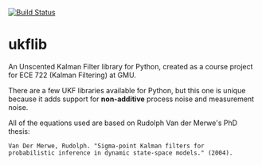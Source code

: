 [![Build Status](https://travis-ci.com/sciencectn/ukflib.svg?branch=master)](https://travis-ci.com/sciencectn/ukflib)

# ukflib
An Unscented Kalman Filter library for Python, created as a course project for ECE 722 (Kalman Filtering) at GMU. 

There are a few UKF libraries available for Python, but this one is unique because it adds support for **non-additive** process noise and measurement noise. 

All of the equations used are based on Rudolph Van der Merwe's PhD thesis: 
```
Van Der Merwe, Rudolph. "Sigma-point Kalman filters for 
probabilistic inference in dynamic state-space models." (2004).
```
